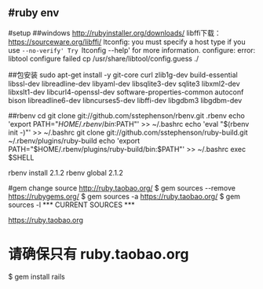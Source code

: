 #ruby env
---
#setup
##windows
http://rubyinstaller.org/downloads/
libffi下载：https://sourceware.org/libffi/
ltconfig: you must specify a host type if you use `--no-verify'
Try `ltconfig --help' for more information.
configure: error: libtool configure failed
cp /usr/share/libtool/config.guess ./


##包安装
sudo apt-get install -y git-core curl zlib1g-dev build-essential libssl-dev libreadline-dev libyaml-dev libsqlite3-dev sqlite3 libxml2-dev libxslt1-dev libcurl4-openssl-dev software-properties-common autoconf bison libreadline6-dev libncurses5-dev libffi-dev libgdbm3 libgdbm-dev


##rbenv
cd
git clone git://github.com/sstephenson/rbenv.git .rbenv
echo 'export PATH="$HOME/.rbenv/bin:$PATH"' >> ~/.bashrc
echo 'eval "$(rbenv init -)"' >> ~/.bashrc
git clone git://github.com/sstephenson/ruby-build.git ~/.rbenv/plugins/ruby-build
echo 'export PATH="$HOME/.rbenv/plugins/ruby-build/bin:$PATH"' >> ~/.bashrc
exec $SHELL

rbenv install 2.1.2
rbenv global 2.1.2


#gem
change source http://ruby.taobao.org/
$ gem sources --remove https://rubygems.org/
$ gem sources -a https://ruby.taobao.org/
$ gem sources -l
*** CURRENT SOURCES ***

https://ruby.taobao.org
# 请确保只有 ruby.taobao.org
$ gem install rails

